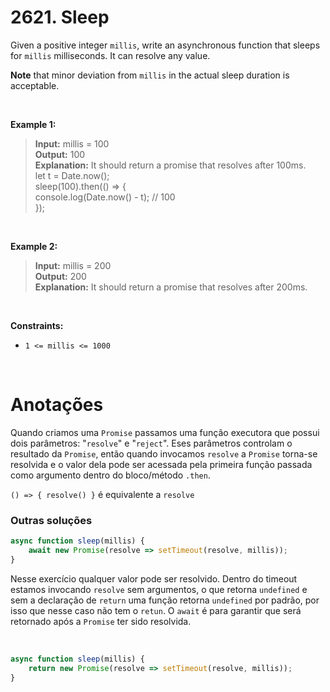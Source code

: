 # 2621. Sleep

Given a positive integer `millis`, write an asynchronous function that sleeps for `millis` milliseconds. It can resolve any value.

**Note** that minor deviation from `millis` in the actual sleep duration is acceptable.

<br>

**Example 1:**

> **Input:** millis = 100  
> **Output:** 100  
> **Explanation:** It should return a promise that resolves after 100ms.  
> let t = Date.now();  
> sleep(100).then(() => {  
>   console.log(Date.now() - t); // 100  
> });  

<br>

**Example 2:**

> **Input:** millis = 200  
> **Output:** 200  
> **Explanation:** It should return a promise that resolves after 200ms.  

<br>

**Constraints:**

- `1 <= millis <= 1000`  

<br>

# Anotações

Quando criamos uma `Promise` passamos uma função executora que possui dois parâmetros: "`resolve`" e "`reject`". Eses parâmetros controlam o resultado da `Promise`, então quando invocamos `resolve` a `Promise` torna-se resolvida e o valor dela pode ser acessada pela primeira função passada como argumento dentro do bloco/método `.then`.  

`() => { resolve() }` é equivalente a `resolve`

### Outras soluções

```js
async function sleep(millis) {
    await new Promise(resolve => setTimeout(resolve, millis));
}
```

Nesse exercício qualquer valor pode ser resolvido. Dentro do timeout estamos invocando `resolve` sem argumentos, o que retorna `undefined` e sem a declaração de `return` uma função retorna `undefined` por padrão, por isso que nesse caso não tem o `retun`. O `await` é para garantir que será retornado após a `Promise` ter sido resolvida.

<br>

```js
async function sleep(millis) {
    return new Promise(resolve => setTimeout(resolve, millis));
}
```